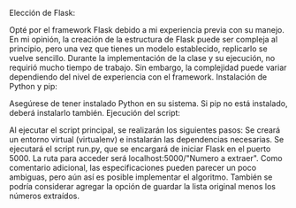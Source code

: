 Elección de Flask:

Opté por el framework Flask debido a mi experiencia previa con su manejo. En mi opinión, la creación de la estructura de Flask puede ser compleja al principio, pero una vez que tienes un modelo establecido, replicarlo se vuelve sencillo. Durante la implementación de la clase y su ejecución, no requirió mucho tiempo de trabajo. Sin embargo, la complejidad puede variar dependiendo del nivel de experiencia con el framework.
Instalación de Python y pip:

Asegúrese de tener instalado Python en su sistema. Si pip no está instalado, deberá instalarlo también.
Ejecución del script:

Al ejecutar el script principal, se realizarán los siguientes pasos:
Se creará un entorno virtual (virtualenv) e instalarán las dependencias necesarias.
Se ejecutará el script run.py, que se encargará de iniciar Flask en el puerto 5000.
La ruta para acceder será localhost:5000/"Numero a extraer".
Como comentario adicional, las especificaciones pueden parecer un poco ambiguas, pero aún así es posible implementar el algoritmo. También se podría considerar agregar la opción de guardar la lista original menos los números extraídos.